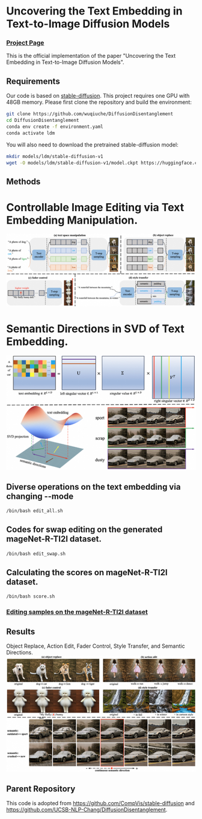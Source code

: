 # Uncovering the Text Embedding in Text-to-Image Diffusion Models
### [Project Page](https://yuhuustc.github.io/UTE/)


This is the official implementation of the paper "Uncovering the Text Embedding in Text-to-Image Diffusion Models".



## Requirements
Our code is based on <a href="https://github.com/CompVis/stable-diffusion">stable-diffusion</a>. This project requires one GPU with 48GB memory. Please first clone the repository and build the environment:
```bash
git clone https://github.com/wuqiuche/DiffusionDisentanglement
cd DiffusionDisentanglement
conda env create -f environment.yaml
conda activate ldm
```

You will also need to download the pretrained stable-diffusion model:
```bash
mkdir models/ldm/stable-diffusion-v1
wget -O models/ldm/stable-diffusion-v1/model.ckpt https://huggingface.co/CompVis/stable-diffusion-v-1-4-original/resolve/main/sd-v1-4.ckpt
```

## Methods
# Controllable Image Editing via Text Embedding Manipulation.
![](./data/pipeline1.png)

# Semantic Directions in SVD of Text Embedding.
![](./data/pipeline2.png)


## Diverse operations on the text embedding via changing --mode
```bash
/bin/bash edit_all.sh
```

## Codes for swap editing on the generated mageNet-R-TI2I dataset.
```bash
/bin/bash edit_swap.sh
```

## Calculating the scores on mageNet-R-TI2I dataset.
```bash
/bin/bash score.sh
```

### [Editing samples on the mageNet-R-TI2I dataset](https://drive.google.com/drive/folders/1kFQDcPLX7gb9EAFcikVpXfn65vaY5iZx?usp=drive_link)




## Results
Object Replace, Action Edit, Fader Control, Style Transfer, and Semantic Directions.
![](./data/result.png)

## Parent Repository
This code is adopted from <a href="">https://github.com/CompVis/stable-diffusion</a> and <a href="">https://github.com/UCSB-NLP-Chang/DiffusionDisentanglement</a>.
